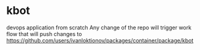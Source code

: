# kbot
devops application from scratch
Any change of the repo will trigger work flow that will push changes to https://github.com/users/ivanloktionov/packages/container/package/kbot
